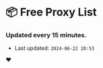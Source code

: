 # :package: Free Proxy List
### Updated every 15 minutes.

- Last updated: `2024-06-22 20:53`

:heart:
